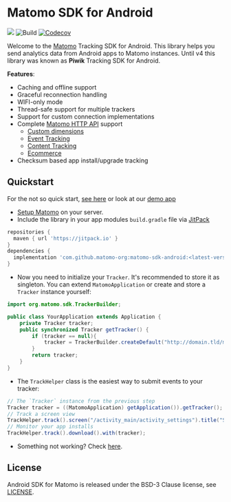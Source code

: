 Matomo SDK for Android
========================

[![](https://jitpack.io/v/matomo-org/matomo-sdk-android.svg)](https://jitpack.io/#matomo-org/matomo-sdk-android)
![Build](https://github.com/matomo-org/matomo-sdk-android/actions/workflows/pull-request-ci.yml/badge.svg)
[![Codecov](https://codecov.io/gh/matomo-org/matomo-sdk-android/branch/master/graph/badge.svg)](https://codecov.io/gh/matomo-org/matomo-sdk-android?branch=master)

Welcome to the [Matomo](http://matomo.org) Tracking SDK for Android. This library helps you send analytics data from Android apps to Matomo instances. Until v4 this library was known as **Piwik** Tracking SDK for Android.

__Features__:
* Caching and offline support
* Graceful reconnection handling
* WIFI-only mode
* Thread-safe support for multiple trackers
* Support for custom connection implementations
* Complete [Matomo HTTP API](https://developer.matomo.org/api-reference/tracking-api) support
    * [Custom dimensions](https://matomo.org/docs/custom-dimensions/)
    * [Event Tracking](https://matomo.org/docs/event-tracking/)
    * [Content Tracking](https://matomo.org/docs/content-tracking/)
    * [Ecommerce](https://matomo.org/docs/ecommerce-analytics/)
* Checksum based app install/upgrade tracking

## Quickstart
For the not so quick start, [see here](https://github.com/matomo-org/matomo-sdk-android/wiki/Getting-started) or look at our [demo app](https://github.com/matomo-org/matomo-sdk-android/tree/master/exampleapp)

* [Setup Matomo](https://matomo.org/docs/installation/) on your server.
* Include the library in your app modules `build.gradle` file
  via [JitPack](https://jitpack.io/#matomo-org/matomo-sdk-android)

```groovy
repositories {
  maven { url 'https://jitpack.io' }
}
dependencies {
  implementation 'com.github.matomo-org:matomo-sdk-android:<latest-version>'
}
```

* Now you need to initialize your `Tracker`. It's recommended to store it as singleton. You can extend `MatomoApplication` or create and store a `Tracker` instance yourself:
```java
import org.matomo.sdk.TrackerBuilder;

public class YourApplication extends Application {
    private Tracker tracker;
    public synchronized Tracker getTracker() {
        if (tracker == null){
            tracker = TrackerBuilder.createDefault("http://domain.tld/matomo.php", 1).build(Matomo.getInstance(this));
        }
        return tracker;
    }
}
```

* The `TrackHelper` class is the easiest way to submit events to your tracker:
```java
// The `Tracker` instance from the previous step
Tracker tracker = ((MatomoApplication) getApplication()).getTracker();
// Track a screen view
TrackHelper.track().screen("/activity_main/activity_settings").title("Settings").with(tracker);
// Monitor your app installs
TrackHelper.track().download().with(tracker);
```

* Something not working? Check [here](https://github.com/matomo-org/matomo-sdk-android/wiki/Troubleshooting).

## License
Android SDK for Matomo is released under the BSD-3 Clause license, see [LICENSE](https://github.com/matomo-org/matomo-sdk-android/blob/master/LICENSE).

